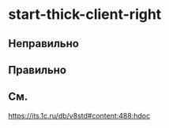 # start-thick-client-right

## Неправильно

## Правильно

## См.

https://its.1c.ru/db/v8std#content:488:hdoc